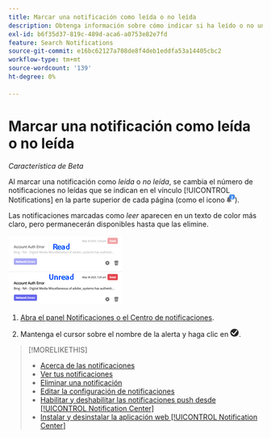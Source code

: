 ```yaml
---
title: Marcar una notificación como leída o no leída
description: Obtenga información sobre cómo indicar si ha leído o no una notificación.
exl-id: b6f35d37-819c-489d-aca6-a0753e82e7fd
feature: Search Notifications
source-git-commit: e16bc62127a708de8f4deb1eddfa53a14405cbc2
workflow-type: tm+mt
source-wordcount: '139'
ht-degree: 0%

---
```


# Marcar una notificación como leída o no leída

*Característica de Beta*

Al marcar una notificación como *leída* o *no leída*, se cambia el número de notificaciones no leídas que se indican en el vínculo [!UICONTROL Notifications] en la parte superior de cada página (como el icono ![Notificaciones con el contador de notificaciones no leídas](/help/search-social-commerce/assets/notifications-unread.png "Icono de notificaciones con el contador de notificaciones no leídas")).

Las notificaciones marcadas como *leer* aparecen en un texto de color más claro, pero permanecerán disponibles hasta que las elimine.

![Notificaciones leídas y no leídas](/help/search-social-commerce/assets/notifications-read-vs-unread.png "Notificaciones leídas y no leídas")

1. [Abra el panel Notificaciones o el Centro de notificaciones](notification-view.md).

1. Mantenga el cursor sobre el nombre de la alerta y haga clic en ![Marcar como leído o no leído](/help/search-social-commerce/assets/notifications-read-unread.png "Marcar como leído o no leído").

>[!MORELIKETHIS]
>
>* [Acerca de las notificaciones](/help/search-social-commerce/notifications/notification-about.md)
>* [Ver tus notificaciones](notification-view.md)
>* [Eliminar una notificación](notification-delete.md)
>* [Editar la configuración de notificaciones](notification-edit.md)
>* [Habilitar y deshabilitar las notificaciones push desde [!UICONTROL Notification Center]](notifications-push-enable-disable.md)
>* [Instalar y desinstalar la aplicación web [!UICONTROL Notification Center]](notification-app-install-uninstall.md)
